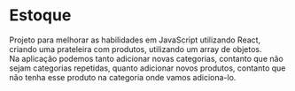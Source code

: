 # Estoque
Projeto para melhorar as habilidades em JavaScript utilizando React, criando uma prateleira com produtos, utilizando um array de objetos. <br>
Na aplicação podemos tanto adicionar novas categorias, contanto que não sejam categorias repetidas, quanto adicionar novos produtos, contanto que não tenha esse produto na categoria onde vamos adiciona-lo. <br>
